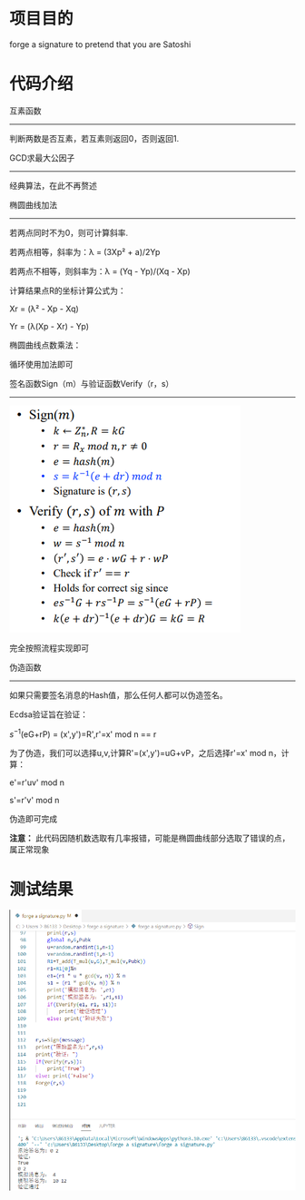 项目目的
=

forge a signature to pretend that you are Satoshi

代码介绍
=

互素函数
________________________________

判断两数是否互素，若互素则返回0，否则返回1.

GCD求最大公因子
_____________________

经典算法，在此不再赘述

椭圆曲线加法
_____________________

若两点同时不为0，则可计算斜率.

若两点相等，斜率为：λ = (3Xp² + a)/2Yp

若两点不相等，则斜率为：λ = (Yq - Yp)/(Xq - Xp)

计算结果点R的坐标计算公式为：

Xr = (λ² - Xp - Xq) 

Yr = (λ(Xp - Xr) - Yp)

椭圆曲线点数乘法：

循环使用加法即可

签名函数Sign（m）与验证函数Verify（r，s）
____________________________________________

![image](https://github.com/CLiangH/Picture/blob/main/forge1.png)

完全按照流程实现即可

伪造函数
______________

如果只需要签名消息的Hash值，那么任何人都可以伪造签名。

Ecdsa验证旨在验证：

$s^{-1}$(eG+rP) = (x',y')=R',r'=x' mod n == r

为了伪造，我们可以选择u,v,计算R'=(x',y')=uG+vP，之后选择r'=x' mod n，计算：

e'=r'uv' mod n

s'=r'v' mod n

伪造即可完成

__注意：__
此代码因随机数选取有几率报错，可能是椭圆曲线部分选取了错误的点，属正常现象

测试结果
=

![image](https://github.com/CLiangH/Picture/blob/main/forge2.png)

